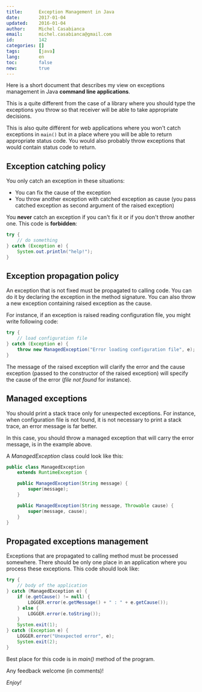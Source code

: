 ```yaml
---
title:      Exception Management in Java
date:       2017-01-04
updated:    2016-01-04
author:     Michel Casabianca
email:      michel.casabianca@gmail.com
id:         142
categories: []
tags:       [java]
lang:       en
toc:        false
new:        true
---
```


Here is a short document that describes my view on exceptions management in
Java **command line applications**.

This is a quite different from the case of a library where you should type the
exceptions you throw so that receiver will be able to take appropriate
decisions.

This is also quite différent for web applications where you won't catch
exceptions in `main()` but in a place where you will be able to return
appropriate status code. You would also probably throw exceptions that would
contain status code to return.

<!--more-->

Exception catching policy
-------------------------

You only catch an exception in these situations:

- You can fix the cause of the exception
- You throw another exception with catched exception as cause (you pass catched
  exception as second argument of the raised exception)

You **never** catch an exception if you can't fix it or if you don't throw 
another one. This code is **forbidden**:

```java
try {
    // do something
} catch (Exception e) {
    System.out.println("help!");
}
```

Exception propagation policy
----------------------------

An exception that is not fixed must be propagated to calling code. You can do
it by declaring the exception in the method signature. You can also throw a
new exception containing raised exception as the cause.

For instance, if an exception is raised reading configuration file, you might
write following code:

```java
try {
    // load configuration file
} catch (Exception e) {
    throw new ManagedException("Error loading configuration file", e);
}
```

The message of the raised exception will clarify the error and the cause
exception (passed to the constructor of the raised exception) will specify
the cause of the error (*file not found* for instance).

Managed exceptions
------------------

You should print a stack trace only for unexpected exceptions. For instance,
when configuration file is not found, it is not necessary to print a stack
trace, an error message is far better.

In this case, you should throw a managed exception that will carry the error
message, is in the example above.

A *ManagedException* class could look like this:

```java
public class ManagedException
    extends RuntimeException {

    public ManagedException(String message) {
        super(message);
    }

    public ManagedException(String message, Throwable cause) {
        super(message, cause);
    }
}
```

Propagated exceptions management
--------------------------------

Exceptions that are propagated to calling method must be processed somewhere.
There should be only one place in an application where you process these
exceptions. This code should look like:

```java
try {
    // body of the application
} catch (ManagedException e) {
    if (e.getCause() != null) {
        LOGGER.error(e.getMessage() + " : " + e.getCause());
    } else {
        LOGGER.error(e.toString());
    }
    System.exit(1);
} catch (Exception e) {
    LOGGER.error("Unexpected error", e);
    System.exit(2);
}
```

Best place for this code is in *main()* method of the program.

Any feedback welcome (in comments)!

*Enjoy!*
